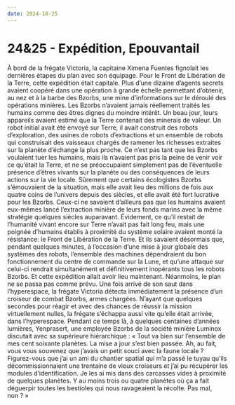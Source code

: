 ```yaml
---
date: 2024-10-25
---
```


# 24&25 - Expédition, Epouvantail

À bord de la frégate Victoria, la capitaine Ximena Fuentes fignolait les
dernières étapes du plan avec son équipage. Pour le Front de Libération de la
Terre, cette expédition était capitale. Plus d’une dizaine d’agents secrets
avaient coopéré dans une opération à grande échelle permettant d’obtenir, au
nez et à la barbe des Bzorbs, une mine d’informations sur le déroulé des
opérations minières. Les Bzorbs n’avaient jamais réellement traités les humains
comme des êtres dignes du moindre intérêt. Un beau jour, leurs appareils
avaient estimé que la Terre contenait des minerais de valeur. Un robot initial
avait été envoyé sur Terre, il avait construit des robots d’exploration, des
usines de robots d’extractions et un ensemble de robots qui construisait des
vaisseaux chargés de ramener les richesses extraites sur la planète d’échange
la plus proche. Ce n’est pas tant que les Bzorbs voulaient tuer les humains,
mais ils n’avaient pas pris la peine de venir voir ce qu’était la Terre, et ne
se préoccupaient simplement pas de l’éventuelle présence d’êtres vivants sur la
planète ou des conséquences de leurs actions sur la vie locale. Sûrement que
certains écologistes Bzorbs s’émouvaient de la situation, mais elle avait lieu
des millions de fois aux quatre coins de l’univers depuis des siècles, et elle
avait été fort lucrative pour les Bzorbs. Ceux-ci ne savaient d’ailleurs pas
que les humains avaient eux-mêmes lancé l’extraction minière de leurs fonds
marins avec la même stratégie quelques siècles auparavant. Évidement, ce qu’il
restait de l’humanité vivant encore sur Terre n’avait pas fait long feu, mais
une poignée d’humains établis à proximité du système solaire avaient monté la
résistance: le Front de Libération de la Terre. Et ils savaient désormais que,
pendant quelques minutes, à l’occasion d’une mise à jour globale des systèmes
des robots, l’ensemble des machines dépendraient du bon fonctionnement du
centre de commande sur la Lune, et qu’une attaque sur celui-ci rendrait
simultanément et définitivement inopérants tous les robots Bzorbs. Et cette
expédition allait avoir lieu maintenant. Néanmoins, le plan ne se passa pas
comme prévu. Une fois arrivé de son saut dans l’hyperespace, la frégate
Victoria détecta immédiatement la présence d’un croiseur de combat Bzorbs,
armes chargées. N’ayant que quelques secondes pour réagir et avec des chances
de réussir la mission virtuellement nulles, la frégate s’échappa aussi vite
qu’elle était arrivée, dans l’hyperespace. Pendant ce temps là, à quelques
centaines d’années lumières, Yenprasert, une employée Bzorbs de la société
minière Luminox discutait avec sa supérieure hiérarchique : « Tout va bien sur
l’ensemble de mes cent soixante planètes. La mise a jour s’est bien passée. Ah,
au fait, vous vous souvenez que j’avais un petit souci avec la faune locale ?
Figurez-vous que j’ai un ami du chantier spatial qui m’a passé le tuyau qu’ils
décommissionnaient une trentaine de vieux croiseurs et j’ai pu récupérer les
modules d’identification. Je les ai mis dans des carcasses vides à proximité de
quelques planètes. Y au moins trois ou quatre planètes où ça a fait déguerpir
toutes les bestioles qui nous ravageaient la récolte. Pas mal, non ? »
